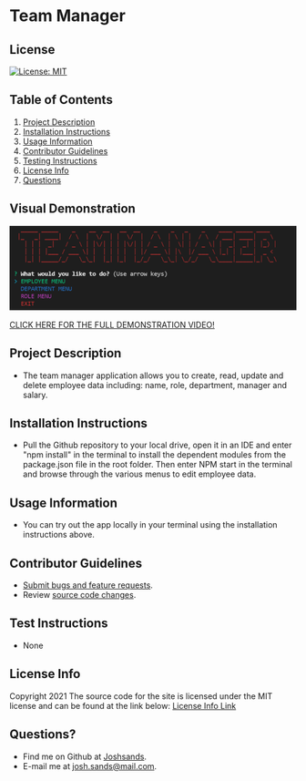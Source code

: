 # Team Manager

## License

[![License: MIT](https://img.shields.io/badge/License-MIT-yellow.svg)](https://opensource.org/licenses/MIT)

## Table of Contents

1. [Project Description](#project-description)
2. [Installation Instructions](#installation-instructions)
3. [Usage Information](#usage-information)
4. [Contributor Guidelines](#contributor-guidelines)
5. [Testing Instructions](#testing-instructions)
6. [License Info](#license-info)
7. [Questions](#questions)

## Visual Demonstration

![Team Manager Snapshot](./assets/snapshot.png)

[CLICK HERE FOR THE FULL DEMONSTRATION VIDEO!](./assets/snapshot.png)

## Project Description

* The team manager application allows you to create, read, update and delete employee data including: name, role, department, manager and salary.

## Installation Instructions

* Pull the Github repository to your local drive, open it in an IDE and enter "npm install" in the terminal to install the dependent modules from the package.json file in the root folder. Then enter NPM start in the terminal and browse through the various menus to edit employee data.

## Usage Information

* You can try out the app locally in your terminal using the installation instructions above.

## Contributor Guidelines

* [Submit bugs and feature requests](https://github.com/joshsands/team-manager/issues).
* Review [source code changes](https://github.com/joshsands/team-manager/pulls).

## Test Instructions

* None

## License Info

Copyright 2021
The source code for the site is licensed under the MIT license and can be found at the link below:
[License Info Link](https://opensource.org/licenses/MIT)
      

## Questions?

* Find me on Github at [Joshsands](http://github.com/Joshsands).
* E-mail me at josh.sands@mail.com.